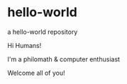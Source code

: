 # hello-world
a hello-world repository

Hi Humans!

I'm a philomath & computer enthusiast

Welcome all of you!
